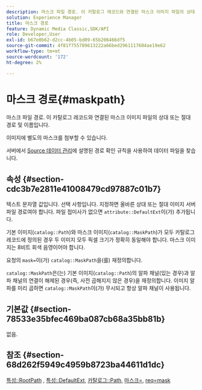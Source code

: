 ```yaml
---
description: 마스크 파일 경로. 이 카탈로그 레코드와 연결된 마스크 이미지 파일의 상대 또는 절대 경로 및 이름입니다.
solution: Experience Manager
title: 마스크 경로
feature: Dynamic Media Classic,SDK/API
role: Developer,User
exl-id: b67e0b62-d2cc-4b05-bd09-65b206466df5
source-git-commit: 4f81f755789613222a66bed2961117604ae19e62
workflow-type: tm+mt
source-wordcount: '172'
ht-degree: 2%

---
```


# 마스크 경로{#maskpath}

마스크 파일 경로. 이 카탈로그 레코드와 연결된 마스크 이미지 파일의 상대 또는 절대 경로 및 이름입니다.

이미지에 별도의 마스크를 첨부할 수 있습니다.

서버에서 [Source 데이터 관리](/help/aem-is-ir-api/is-api/image-serving-api-ref/c-configuration-and-administration/c-configuration-and-administration.md)에 설명된 경로 확인 규칙을 사용하여 데이터 파일을 찾습니다.

## 속성 {#section-cdc3b7e2811e41008479cd97887c01b7}

텍스트 문자열 값입니다. 선택 사항입니다. 지정하면 올바른 상대 또는 절대 이미지 서버 파일 경로여야 합니다. 파일 접미사가 없으면 `attribute::DefaultExt`이(가) 추가됩니다.

기본 이미지(`catalog::Path`)와 마스크 이미지(`catalog::MaskPath`)가 모두 카탈로그 레코드에 정의된 경우 두 이미지 모두 픽셀 크기가 정확히 동일해야 합니다. 마스크 이미지는 8비트 회색 음영이어야 합니다.

요청의 `mask=`이(가) `catalog::MaskPath`을(를) 재정의합니다.

`catalog::MaskPath`은(는) 기본 이미지(`catalog::Path`)의 알파 채널(있는 경우)과 알파 채널의 연결이 해제된 경우(즉, 사전 곱해지지 않은 경우)을 재정의합니다. 이미지 알파를 미리 곱하면 `catalog::MaskPath`이(가) 무시되고 항상 알파 채널이 사용됩니다.

## 기본값 {#section-78533e35bfec469ba087cb68a35bb81b}

없음.

## 참조 {#section-68d262f5949c4959b8723ba44611d1dc}

[특성::RootPath](/help/aem-is-ir-api/is-api/image-catalog/image-serving-api-ref/c-image-catalog-reference/c-attributes-reference/r-rootpath.md) , [특성::DefaultExt](/help/aem-is-ir-api/is-api/image-catalog/image-serving-api-ref/c-image-catalog-reference/c-attributes-reference/r-defaultext.md), [카탈로그::Path](../../../../../../is-api/image-catalog/image-serving-api-ref/c-image-catalog-reference/c-image-svg-data-reference/c-image-data-reference/r-path-cat.md#reference-306afcaff172440ca81b85da8d78213c), [마스크=](/help/aem-is-ir-api/is-api/http-ref/image-serving-api-ref/c-http-protocol-reference/c-command-reference/r-mask.md), [req=mask](/help/aem-is-ir-api/is-api/http-ref/image-serving-api-ref/c-http-protocol-reference/c-command-reference/r-req/r-req.md)
